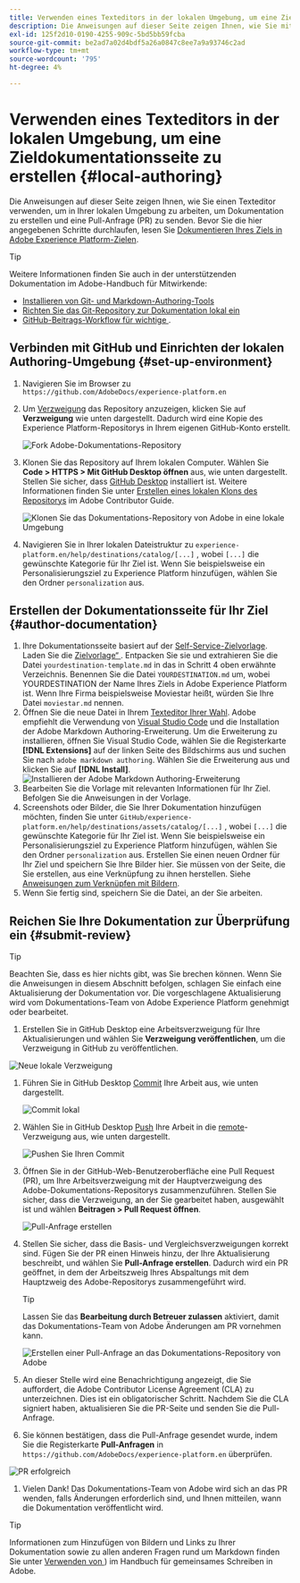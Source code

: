 ```yaml
---
title: Verwenden eines Texteditors in der lokalen Umgebung, um eine Zieldokumentationsseite zu erstellen
description: Die Anweisungen auf dieser Seite zeigen Ihnen, wie Sie mit einem Texteditor in Ihrer lokalen Umgebung eine Dokumentationsseite für Ihr Experience Platform-Ziel erstellen und zur Überprüfung senden können.
exl-id: 125f2d10-0190-4255-909c-5bd5bb59fcba
source-git-commit: be2ad7a02d4bdf5a26a0847c8ee7a9a93746c2ad
workflow-type: tm+mt
source-wordcount: '795'
ht-degree: 4%

---
```


# Verwenden eines Texteditors in der lokalen Umgebung, um eine Zieldokumentationsseite zu erstellen {#local-authoring}

Die Anweisungen auf dieser Seite zeigen Ihnen, wie Sie einen Texteditor verwenden, um in Ihrer lokalen Umgebung zu arbeiten, um Dokumentation zu erstellen und eine Pull-Anfrage (PR) zu senden. Bevor Sie die hier angegebenen Schritte durchlaufen, lesen Sie [Dokumentieren Ihres Ziels in Adobe Experience Platform-Zielen](./documentation-instructions.md).

>[!TIP]
>
>Weitere Informationen finden Sie auch in der unterstützenden Dokumentation im Adobe-Handbuch für Mitwirkende:
>
>* [Installieren von Git- und Markdown-Authoring-Tools](https://experienceleague.adobe.com/docs/contributor/contributor-guide/setup/install-tools.html)
>* [Richten Sie das Git-Repository zur Dokumentation lokal ein](https://experienceleague.adobe.com/docs/contributor/contributor-guide/setup/local-repo.html)
>* [GitHub-Beitrags-Workflow für wichtige ](https://experienceleague.adobe.com/docs/contributor/contributor-guide/setup/full-workflow.html).

## Verbinden mit GitHub und Einrichten der lokalen Authoring-Umgebung {#set-up-environment}

1. Navigieren Sie im Browser zu `https://github.com/AdobeDocs/experience-platform.en`
2. Um [Verzweigung](https://experienceleague.adobe.com/docs/contributor/contributor-guide/setup/local-repo.html#fork-the-repository) das Repository anzuzeigen, klicken Sie auf **Verzweigung** wie unten dargestellt. Dadurch wird eine Kopie des Experience Platform-Repositorys in Ihrem eigenen GitHub-Konto erstellt.

   ![Fork Adobe-Dokumentations-Repository](../assets/docs-framework/ssd-fork-repository.gif)

3. Klonen Sie das Repository auf Ihrem lokalen Computer. Wählen Sie **Code > HTTPS > Mit GitHub Desktop öffnen** aus, wie unten dargestellt. Stellen Sie sicher, dass [GitHub Desktop](https://desktop.github.com/) installiert ist. Weitere Informationen finden Sie unter [Erstellen eines lokalen Klons des Repositorys](https://experienceleague.adobe.com/docs/contributor/contributor-guide/setup/local-repo.html#create-a-local-clone-of-the-repository) im Adobe Contributor Guide.

   ![Klonen Sie das Dokumentations-Repository von Adobe in eine lokale Umgebung](../assets/docs-framework/clone-local.png)

4. Navigieren Sie in Ihrer lokalen Dateistruktur zu `experience-platform.en/help/destinations/catalog/[...]` , wobei `[...]` die gewünschte Kategorie für Ihr Ziel ist. Wenn Sie beispielsweise ein Personalisierungsziel zu Experience Platform hinzufügen, wählen Sie den Ordner `personalization` aus.

## Erstellen der Dokumentationsseite für Ihr Ziel {#author-documentation}

1. Ihre Dokumentationsseite basiert auf der [Self-Service-Zielvorlage](../docs-framework/self-service-template.md). Laden Sie die [Zielvorlage“ ](../assets/docs-framework/yourdestination-template.zip). Entpacken Sie sie und extrahieren Sie die Datei `yourdestination-template.md` in das in Schritt 4 oben erwähnte Verzeichnis.  Benennen Sie die Datei `YOURDESTINATION.md` um, wobei YOURDESTINATION der Name Ihres Ziels in Adobe Experience Platform ist. Wenn Ihre Firma beispielsweise Moviestar heißt, würden Sie Ihre Datei `moviestar.md` nennen.
2. Öffnen Sie die neue Datei in Ihrem [Texteditor Ihrer Wahl](https://experienceleague.adobe.com/docs/contributor/contributor-guide/setup/install-tools.html#understand-markdown-editors). Adobe empfiehlt die Verwendung von [Visual Studio Code](https://code.visualstudio.com/) und die Installation der Adobe Markdown Authoring-Erweiterung. Um die Erweiterung zu installieren, öffnen Sie Visual Studio Code, wählen Sie die Registerkarte **[!DNL Extensions]** auf der linken Seite des Bildschirms aus und suchen Sie nach `adobe markdown authoring`. Wählen Sie die Erweiterung aus und klicken Sie auf **[!DNL Install]**.
   ![Installieren der Adobe Markdown Authoring-Erweiterung](../assets/docs-framework/install-adobe-markdown-extension.gif)
3. Bearbeiten Sie die Vorlage mit relevanten Informationen für Ihr Ziel. Befolgen Sie die Anweisungen in der Vorlage.
4. Screenshots oder Bilder, die Sie Ihrer Dokumentation hinzufügen möchten, finden Sie unter `GitHub/experience-platform.en/help/destinations/assets/catalog/[...]` , wobei `[...]` die gewünschte Kategorie für Ihr Ziel ist. Wenn Sie beispielsweise ein Personalisierungsziel zu Experience Platform hinzufügen, wählen Sie den Ordner `personalization` aus. Erstellen Sie einen neuen Ordner für Ihr Ziel und speichern Sie Ihre Bilder hier. Sie müssen von der Seite, die Sie erstellen, aus eine Verknüpfung zu ihnen herstellen. Siehe [Anweisungen zum Verknüpfen mit Bildern](https://experienceleague.adobe.com/docs/contributor/contributor-guide/writing-essentials/linking.html#link-to-images).
5. Wenn Sie fertig sind, speichern Sie die Datei, an der Sie arbeiten.

## Reichen Sie Ihre Dokumentation zur Überprüfung ein {#submit-review}

>[!TIP]
>
>Beachten Sie, dass es hier nichts gibt, was Sie brechen können. Wenn Sie die Anweisungen in diesem Abschnitt befolgen, schlagen Sie einfach eine Aktualisierung der Dokumentation vor. Die vorgeschlagene Aktualisierung wird vom Dokumentations-Team von Adobe Experience Platform genehmigt oder bearbeitet.

1. Erstellen Sie in GitHub Desktop eine Arbeitsverzweigung für Ihre Aktualisierungen und wählen Sie **Verzweigung veröffentlichen**, um die Verzweigung in GitHub zu veröffentlichen.

![Neue lokale Verzweigung](../assets/docs-framework/new-branch-local.gif)

1. Führen Sie in GitHub Desktop [Commit](https://docs.github.com/en/free-pro-team@latest/github/getting-started-with-github/github-glossary#commit) Ihre Arbeit aus, wie unten dargestellt.

   ![Commit lokal](../assets/docs-framework/commit-local.png)

1. Wählen Sie in GitHub Desktop [Push](https://docs.github.com/en/free-pro-team@latest/github/getting-started-with-github/github-glossary#push) Ihre Arbeit in die [remote](https://docs.github.com/en/free-pro-team@latest/github/getting-started-with-github/github-glossary#remote)-Verzweigung aus, wie unten dargestellt.

   ![Pushen Sie Ihren Commit](../assets/docs-framework/push-local-to-remote.png)

1. Öffnen Sie in der GitHub-Web-Benutzeroberfläche eine Pull Request (PR), um Ihre Arbeitsverzweigung mit der Hauptverzweigung des Adobe-Dokumentations-Repositorys zusammenzuführen. Stellen Sie sicher, dass die Verzweigung, an der Sie gearbeitet haben, ausgewählt ist und wählen **Beitragen > Pull Request öffnen**.

   ![Pull-Anfrage erstellen](../assets/docs-framework/ssd-create-pull-request-1.gif)

1. Stellen Sie sicher, dass die Basis- und Vergleichsverzweigungen korrekt sind. Fügen Sie der PR einen Hinweis hinzu, der Ihre Aktualisierung beschreibt, und wählen Sie **Pull-Anfrage erstellen**. Dadurch wird ein PR geöffnet, in dem der Arbeitszweig Ihres Abspaltungs mit dem Hauptzweig des Adobe-Repositorys zusammengeführt wird.

   >[!TIP]
   >
   >Lassen Sie das **Bearbeitung durch Betreuer zulassen** aktiviert, damit das Dokumentations-Team von Adobe Änderungen am PR vornehmen kann.

   ![Erstellen einer Pull-Anfrage an das Dokumentations-Repository von Adobe](../assets/docs-framework/ssd-create-pull-request-2.png)

1. An dieser Stelle wird eine Benachrichtigung angezeigt, die Sie auffordert, die Adobe Contributor License Agreement (CLA) zu unterzeichnen. Dies ist ein obligatorischer Schritt. Nachdem Sie die CLA signiert haben, aktualisieren Sie die PR-Seite und senden Sie die Pull-Anfrage.

1. Sie können bestätigen, dass die Pull-Anfrage gesendet wurde, indem Sie die Registerkarte **Pull-Anfragen** in `https://github.com/AdobeDocs/experience-platform.en` überprüfen.

![PR erfolgreich](../assets/docs-framework/ssd-pr-successful.png)

1. Vielen Dank! Das Dokumentations-Team von Adobe wird sich an das PR wenden, falls Änderungen erforderlich sind, und Ihnen mitteilen, wann die Dokumentation veröffentlicht wird.

>[!TIP]
>
>Informationen zum Hinzufügen von Bildern und Links zu Ihrer Dokumentation sowie zu allen anderen Fragen rund um Markdown finden Sie unter [Verwenden von ](https://experienceleague.adobe.com/docs/contributor/contributor-guide/writing-essentials/markdown.html)) im Handbuch für gemeinsames Schreiben in Adobe.
